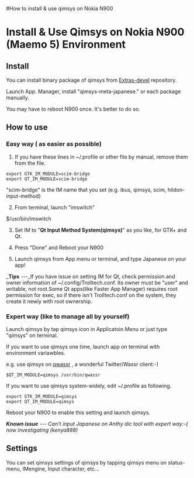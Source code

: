 #How to install & use qimsys on Nokia N900

# Install & Use Qimsys on Nokia N900 (Maemo 5) Environment #

## Install ##

You can install binary package of qimsys from [Extras-devel](http://wiki.maemo.org/Extras-devel#How_to_activate_Extras-devel/) repository.

Launch App. Manager, install "qimsys-meta-japanese." or each package manually.

You may have to reboot N900 once. It's better to do so.

## How to use ##

### Easy way ( as easier as possible) ###

1. If you have these lines in ~/.profile or other file by manual, remove them from the file.

```
export GTK_IM_MODULE=scim-bridge
export QT_IM_MODULE=scim-bridge
```

"scim-bridge" is the IM name that you set (e.g. ibus, qimsys, scim, hildon-input-method)

2. From terminal, launch "imswitch"

$/usr/bin/imswitch

3. Set IM to "**Qt Input Method System(qimsys)**" as you like, for GTK+ and Qt.

4. Press "Done" and Reboot your N900

5. Launch qimsys from App menu or terminal, and type Japanese on your app!

_**Tips** ---_If you have issue on setting IM for Qt, check permission and owner information of ~/.config/Trolltech.conf. Its owner must be "user" and writable, not root.Some Qt apps(like Faster App Manager) requires root permission for exec, so if there isn't Trolltech.conf on the system, they create it newly with root ownership.






### Expert way (like to manage all by yourself) ###

Launch qimsys by tap qimsys icon in Applicatoin Menu or just type "qimsys" on terminal.

If you want to use qimsys one time, launch app on terminal with environment variawbles.

e.g. use qimsys on [qwassr](http://wiki.kimitakeblog.net/doku.php?id=qwassr) , a wonderful Twitter/Wassr client:-)

`$QT_IM_MODULE=qimsys /usr/bin/qwassr`

If you want to use qimsys system-widely, edit ~/.profile as following.

```
export GTK_IM_MODULE=qimsys
export QT_IM_MODULE=qimsys
```

Reboot your N900 to enable this setting and launch qimsys.

_**Known issue** --- Can't input Japanese on Anthy dic tool with expert way:-( now investigating (kenya888)_

## Settings ##

You can set qimsys settings of qimsys by tapping qimsys menu on status-menu, IMengine, Input character, etc...